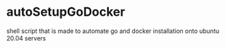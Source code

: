 # autoSetupGoDocker
shell script that is made to automate go and docker installation onto ubuntu 20.04 servers
